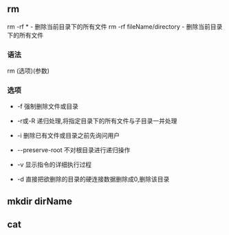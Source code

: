 
## rm

rm -rf *  - 删除当前目录下的所有文件
rm -rf fileName/directory  - 删除当前目录下的所有文件

### 语法

rm (选项)(参数)

### 选项


+ -f 强制删除文件或目录
+ -r或-R 递归处理,将指定目录下的所有文件与子目录一并处理


+ -i 删除已有文件或目录之前先询问用户
+ --preserve-root 不对根目录进行递归操作
+ -v 显示指令的详细执行过程
+ -d 直接把欲删除的目录的硬连接数据删除成0,删除该目录

## mkdir dirName

## cat